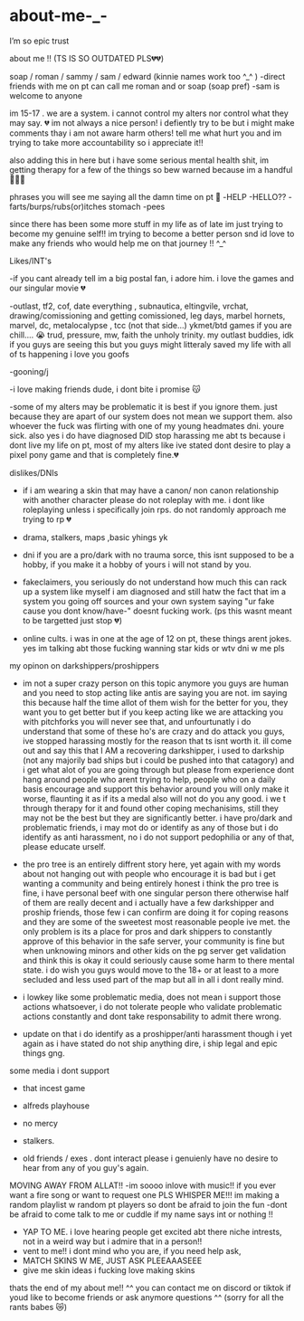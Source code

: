 # about-me-_-
I’m so epic trust 


about me !!
(TS IS SO OUTDATED PLS💔💔)


soap / roman / sammy / sam / edward (kinnie names work too ^_^ )
-direct friends with me on pt can call me roman and or soap (soap pref)
-sam is welcome to anyone

im 15-17 . we are a system. i cannot control my alters nor control what they may say. 💔 im not always a nice person! i defiently try to be but i might make comments thay i am not aware harm others! tell me what hurt you and im trying to take more accountability so i appreciate it!! 

also adding this in here but i have some serious mental health shit, im getting therapy for a few of the things so bew warned because im a handful 🥀🥀🥀

phrases you will see me saying all the damn time on pt 🫩
-HELP
-HELLO??
-farts/burps/rubs(or)itches stomach
-pees



since there has been some more stuff in my life as of late im just trying to become my genuine self!! im trying to become a better person snd id love to make any friends who would help me on that journey !! ^_^

Likes/INT's

-if you cant already tell im a big postal fan, i adore him. i love the games and our singular movie 💔

-outlast, tf2, cof, date everything , subnautica, eltingvile, vrchat, drawing/comissioning and getting comissioned, leg days, marbel hornets, marvel, dc, metalocalypse , tcc (not that side...) ykmet/btd games if you are chill.... 😭 trud, pressure, mw, faith the unholy trinity.
my outlast buddies, idk if you guys are seeing this but you guys might litteraly saved my life with all of ts happening i love you goofs 

-gooning/j

-i love making friends dude, i dont bite i promise 😽


-some of my alters may be problematic it is best if you ignore them. just because they are apart of our system does not mean we support them.
also whoever the fuck was flirting with one of my young headmates dni. youre sick. 
also yes i do have diagnosed DID stop harassing me abt ts because i dont live my life on pt, most of my alters like ive stated dont desire to play a pixel pony game and that is completely fine.💔

dislikes/DNIs

- if i am wearing a skin that may have a canon/ non canon relationship with another character please do not roleplay with me. i dont like roleplaying unless i specifically join rps. do not randomly approach me trying to rp 💔

- drama, stalkers, maps ,basic yhings yk

- dni if you are a pro/dark with no trauma sorce, this isnt supposed to be a hobby, if you make it a hobby of yours i will not stand by you.

- fakeclaimers, you seriously do not understand how much this can rack up a system like myself i am diagnosed and still hatw the fact that im a system you going off sources and your own system saying "ur fake cause you dont know/have-" doesnt fucking work. (ps this wasnt meant to be targetted just stop 💔)

- online cults. i was in one at the age of 12 on pt, these things arent jokes. yes im talking abt those fucking wanning star kids or wtv dni w me pls

my opinon on darkshippers/proshippers

- im not a super crazy person on this topic anymore you guys are human and you need to stop acting like antis are saying you are not. im saying this because half the time allot of them wish for the better for you, they want you to get better but if you keep acting like we are attacking you with pitchforks you will never see that, and unfourtunatly i do understand that some of these ho's are crazy and do attack you guys, ive stopped harassing mostly for the reason that ts isnt worth it. ill come out and say this that I AM a recovering darkshipper, i used to darkship (not any majorily bad ships but i could be pushed into that catagory) and i get what alot of you are going through but please from experience dont hang around people who arent trying to help, people who on a daily basis encourage and support this behavior around you will only make it worse, flaunting it as if its a medal also will not do you any good. i we t through therapy for it and found other coping mechanisims, still they may not be the best but they are significantly better. i have pro/dark and problematic friends, i may mot do or identify as any of those but i do identify as anti harassment, no i do not support pedophilia or any of that, please educate urself.

- the pro tree is an entirely diffrent story here, yet again with my words about not hanging out with people who encourage it is bad but i get wanting a community and being entirely honest i think the pro tree is fine, i have personal beef with one singular person there otherwise half of them are really decent and i actually have a few darkshipper and proship friends, those few i can confirm are doing it for coping reasons and they are some of the sweetest most reasonable people ive met. the only problem is its a place for pros and dark shippers to constantly approve of this behavior in the safe server, your community is fine but when unknowing minors and other kids on the pg server get validation and think this is okay it could seriously cause some harm to there mental state. i do wish you guys would move to the 18+ or at least to a more secluded and less used part of the map but all in all i dont really mind.

- i lowkey like some problematic media, does not mean i support those actions whatsoever, i do not tolerate people who validate problematic actions constantly and dont take responsability to admit there wrong.
- update on that i do identify as a proshipper/anti harassment though i yet again as i have stated do not ship anything dire, i ship legal and epic things gng.

some media i dont support
- that incest game
- alfreds playhouse
- no mercy

- stalkers.

- old friends / exes . dont interact please i genuienly have no desire to hear from any of you guy's again.


MOVING AWAY FROM ALLAT!!
-im soooo inlove with music!! if you ever want a fire song or want to request one PLS WHISPER ME!!! im making a random playlist w random pt players so dont be afraid to join the fun
-dont be afraid to come talk to me or cuddle if my name says int or nothing !! 
- YAP TO ME. i love hearing people get excited abt there niche intrests, not in a weird way but i admire that in a person!!
- vent to me!! i dont mind who you are, if you need help ask,
- MATCH SKINS W ME, JUST ASK PLEEAAASEEE
- give me skin ideas i fucking love making skins 
  
thats the end of my about me!! ^^ you can contact me on discord or tiktok if youd like to become friends or ask anymore questions ^^ (sorry for all the rants babes 😿)
